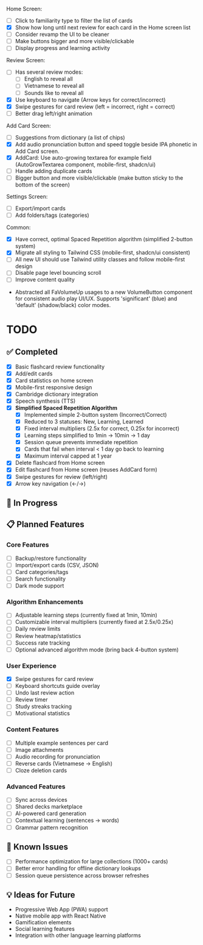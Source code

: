 Home Screen:

- [ ] Click to familiarity type to filter the list of cards
- [x] Show how long until next review for each card in the Home screen list
- [ ] Consider revamp the UI to be cleaner
- [ ] Make buttons bigger and more visible/clickable
- [ ] Display progress and learning activity

Review Screen:

- [ ] Has several review modes:
  - [ ] English to reveal all
  - [ ] Vietnamese to reveal all
  - [ ] Sounds like to reveal all
- [x] Use keyboard to navigate (Arrow keys for correct/incorrect)
- [x] Swipe gestures for card review (left = incorrect, right = correct)
- [ ] Better drag left/right animation

Add Card Screen:

- [ ] Suggestions from dictionary (a list of chips)
- [x] Add audio pronunciation button and speed toggle beside IPA phonetic in Add Card screen.
- [x] AddCard: Use auto-growing textarea for example field (AutoGrowTextarea component, mobile-first, shadcn/ui)
- [ ] Handle adding duplicate cards
- [ ] Bigger button and more visible/clickable (make button sticky to the bottom of the screen)

Settings Screen:

- [ ] Export/import cards
- [ ] Add folders/tags (categories)

Common:

- [x] Have correct, optimal Spaced Repetition algorithm (simplified 2-button system)
- [x] Migrate all styling to Tailwind CSS (mobile-first, shadcn/ui consistent)
- [ ] All new UI should use Tailwind utility classes and follow mobile-first design
- [ ] Disable page level bouncing scroll
- [ ] Improve content quality

- Abstracted all FaVolumeUp usages to a new VolumeButton component for consistent audio play UI/UX. Supports 'significant' (blue) and 'default' (shadow/black) color modes.

# TODO

## ✅ Completed

- [x] Basic flashcard review functionality
- [x] Add/edit cards
- [x] Card statistics on home screen
- [x] Mobile-first responsive design
- [x] Cambridge dictionary integration
- [x] Speech synthesis (TTS)
- [x] **Simplified Spaced Repetition Algorithm**
  - [x] Implemented simple 2-button system (Incorrect/Correct)
  - [x] Reduced to 3 statuses: New, Learning, Learned
  - [x] Fixed interval multipliers (2.5x for correct, 0.25x for incorrect)
  - [x] Learning steps simplified to 1min → 10min → 1 day
  - [x] Session queue prevents immediate repetition
  - [x] Cards that fail when interval < 1 day go back to learning
  - [x] Maximum interval capped at 1 year
- [x] Delete flashcard from Home screen
- [x] Edit flashcard from Home screen (reuses AddCard form)
- [x] Swipe gestures for review (left/right)
- [x] Arrow key navigation (←/→)

## 🚧 In Progress

## 📋 Planned Features

### Core Features

- [ ] Backup/restore functionality
- [ ] Import/export cards (CSV, JSON)
- [ ] Card categories/tags
- [ ] Search functionality
- [ ] Dark mode support

### Algorithm Enhancements

- [ ] Adjustable learning steps (currently fixed at 1min, 10min)
- [ ] Customizable interval multipliers (currently fixed at 2.5x/0.25x)
- [ ] Daily review limits
- [ ] Review heatmap/statistics
- [ ] Success rate tracking
- [ ] Optional advanced algorithm mode (bring back 4-button system)

### User Experience

- [x] Swipe gestures for card review
- [ ] Keyboard shortcuts guide overlay
- [ ] Undo last review action
- [ ] Review timer
- [ ] Study streaks tracking
- [ ] Motivational statistics

### Content Features

- [ ] Multiple example sentences per card
- [ ] Image attachments
- [ ] Audio recording for pronunciation
- [ ] Reverse cards (Vietnamese → English)
- [ ] Cloze deletion cards

### Advanced Features

- [ ] Sync across devices
- [ ] Shared decks marketplace
- [ ] AI-powered card generation
- [ ] Contextual learning (sentences → words)
- [ ] Grammar pattern recognition

## 🐛 Known Issues

- [ ] Performance optimization for large collections (1000+ cards)
- [ ] Better error handling for offline dictionary lookups
- [ ] Session queue persistence across browser refreshes

## 💡 Ideas for Future

- Progressive Web App (PWA) support
- Native mobile app with React Native
- Gamification elements
- Social learning features
- Integration with other language learning platforms
